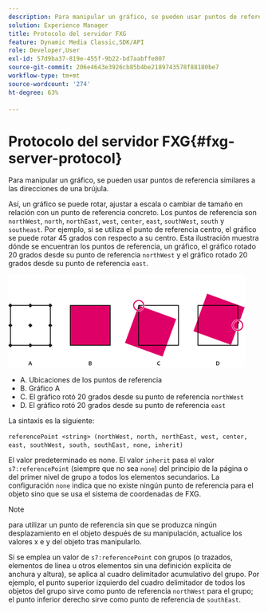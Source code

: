 ```yaml
---
description: Para manipular un gráfico, se pueden usar puntos de referencia similares a las direcciones de una brújula.
solution: Experience Manager
title: Protocolo del servidor FXG
feature: Dynamic Media Classic,SDK/API
role: Developer,User
exl-id: 57d9ba37-819e-455f-9b22-bd7aabffe007
source-git-commit: 206e4643e3926cb85b4be2189743578f88180be7
workflow-type: tm+mt
source-wordcount: '274'
ht-degree: 63%

---
```


# Protocolo del servidor FXG{#fxg-server-protocol}

Para manipular un gráfico, se pueden usar puntos de referencia similares a las direcciones de una brújula.

Así, un gráfico se puede rotar, ajustar a escala o cambiar de tamaño en relación con un punto de referencia concreto. Los puntos de referencia son `northWest`, `north`, `northEast`, `west`, `center`, `east`, `southWest`, `south` y `southeast`. Por ejemplo, si se utiliza el punto de referencia centro, el gráfico se puede rotar 45 grados con respecto a su centro. Esta ilustración muestra dónde se encuentran los puntos de referencia, un gráfico, el gráfico rotado 20 grados desde su punto de referencia `northWest` y el gráfico rotado 20 grados desde su punto de referencia `east`.

![](assets/wp_ref_points.png)

* A. Ubicaciones de los puntos de referencia
* B. Gráfico A
* C. El gráfico rotó 20 grados desde su punto de referencia `northWest`
* D. El gráfico rotó 20 grados desde su punto de referencia `east`

La sintaxis es la siguiente:

`referencePoint <string> (northWest, north, northEast, west, center, east, southWest, south, southEast, none, inherit)`

El valor predeterminado es none. El valor `inherit` pasa el valor `s7:referencePoint` (siempre que no sea `none`) del principio de la página o del primer nivel de grupo a todos los elementos secundarios. La configuración `none` indica que no existe ningún punto de referencia para el objeto sino que se usa el sistema de coordenadas de FXG.

>[!NOTE]
>
>para utilizar un punto de referencia sin que se produzca ningún desplazamiento en el objeto después de su manipulación, actualice los valores x e y del objeto tras manipularlo.

Si se emplea un valor de `s7:referencePoint`   con grupos (o trazados, elementos de línea u otros elementos sin una definición explícita de anchura y altura), se aplica al cuadro delimitador acumulativo del grupo. Por ejemplo, el punto superior izquierdo del cuadro delimitador de todos los objetos del grupo sirve como punto de referencia `northWest` para el grupo; el punto inferior derecho sirve como punto de referencia de `southEast`.
